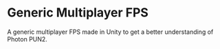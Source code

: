 # Generic Multiplayer FPS
 A generic multiplayer FPS made in Unity to get a better understanding of Photon PUN2.
